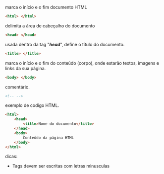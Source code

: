 marca o início e o fim documento HTML
``` html
<html> </html>
```

delimita a área de cabeçalho do documento
``` html
<head> </head>
```

usada dentro da tag "***head***", define o título do documento.
``` html
<title> </title>
```

marca o início e o fim do conteúdo (corpo), onde estarão textos, imagens e links da sua página.
``` html
<body> </body>
```

comentário.
``` html
<!-- -->
```

exemplo de codigo HTML.
``` html
<html>
    <head>
        <title>Nome do documento</title>
    </head>
    <body>
        Conteúdo da página HTML
    </body>
</html>
```

dicas:
* Tags devem ser escritas com  letras minusculas